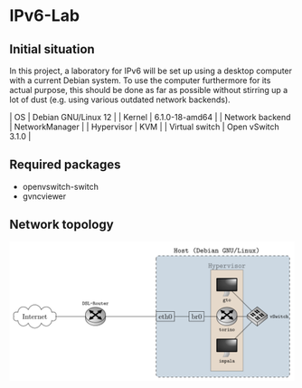# IPv6-Lab

## Initial situation

In this project, a laboratory for IPv6 will be set up using a desktop computer with a current Debian system. To use the computer furthermore for its actual purpose, this should be done as far as possible without stirring up a lot of dust (e.g. using various outdated network backends).

| OS              | Debian GNU/Linux 12 | 
| Kernel          | 6.1.0-18-amd64      |
| Network backend | NetworkManager      | 
| Hypervisor      | KVM                 |
| Virtual switch  | Open vSwitch 3.1.0  |

## Required packages

- openvswitch-switch
- gvncviewer

## Network topology
![Network topology](img/lab2.png)
